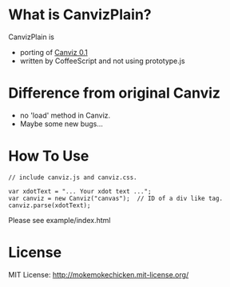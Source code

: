 What is CanvizPlain?
====================

CanvizPlain is

* porting of [Canviz 0.1](https://code.google.com/p/canviz/)
* written by CoffeeScript and not using prototype.js

Difference from original Canviz
==============================

* no 'load' method in Canviz.
* Maybe some new bugs...

How To Use
==========

```javascript:sample
// include canviz.js and canviz.css.

var xdotText = "... Your xdot text ...";
var canviz = new Canviz("canvas");  // ID of a div like tag.
canviz.parse(xdotText);
```

Please see example/index.html

License
=======

MIT License: http://mokemokechicken.mit-license.org/
